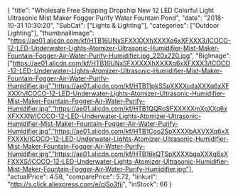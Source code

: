 {
	"title": "Wholesale Free Shipping Dropship New 12 LED Colorful Light Ultrasonic Mist Maker Fogger Purify Water Fountain Pond",
	"date": "2018-10-31 10:30:20",
	"SubCat": ["Lights & Lighting"],
	"categories": ["Outdoor Lighting"],
	"thumbnailImage": "https://ae01.alicdn.com/kf/HTB16UNxSFXXXXXhXXXXq6xXFXXX3/ICOCO-12-LED-Underwater-Lights-Atomizer-Ultrasonic-Humidifier-Mist-Maker-Fountain-Fogger-Air-Water-Purify-Humidifier.jpg_220x220.jpg",
	"BigImage": ["https://ae01.alicdn.com/kf/HTB16UNxSFXXXXXhXXXXq6xXFXXX3/ICOCO-12-LED-Underwater-Lights-Atomizer-Ultrasonic-Humidifier-Mist-Maker-Fountain-Fogger-Air-Water-Purify-Humidifier.jpg","https://ae01.alicdn.com/kf/HTB11pkSSpXXXXcdaXXXq6xXFXXXh/ICOCO-12-LED-Underwater-Lights-Atomizer-Ultrasonic-Humidifier-Mist-Maker-Fountain-Fogger-Air-Water-Purify-Humidifier.jpg","https://ae01.alicdn.com/kf/HTB1QQRoSFXXXXXmXpXXq6xXFXXXN/ICOCO-12-LED-Underwater-Lights-Atomizer-Ultrasonic-Humidifier-Mist-Maker-Fountain-Fogger-Air-Water-Purify-Humidifier.jpg","https://ae01.alicdn.com/kf/HTB1Coo2SpXXXXbAXVXXq6xXFXXXk/ICOCO-12-LED-Underwater-Lights-Atomizer-Ultrasonic-Humidifier-Mist-Maker-Fountain-Fogger-Air-Water-Purify-Humidifier.jpg","https://ae01.alicdn.com/kf/HTB16kQTSpXXXXbqaXXXq6xXFXXXS/ICOCO-12-LED-Underwater-Lights-Atomizer-Ultrasonic-Humidifier-Mist-Maker-Fountain-Fogger-Air-Water-Purify-Humidifier.jpg"],
	"actualPrice": 4.58,
	"comparePrice": 5.72,
	"linkurl": "http://s.click.aliexpress.com/e/cjSo3fji",
	"inStock": 66
}
